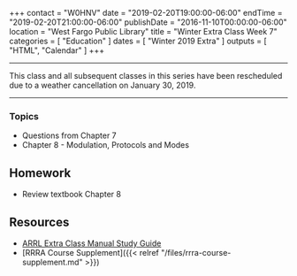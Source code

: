 +++
contact = "W0HNV"
date = "2019-02-20T19:00:00-06:00"
endTime = "2019-02-20T21:00:00-06:00"
publishDate = "2016-11-10T00:00:00-06:00"
location = "West Fargo Public Library"
title = "Winter Extra Class Week 7"
categories = [ "Education" ]
dates = [ "Winter 2019 Extra" ]
outputs = [ "HTML", "Calendar" ]
+++

---

This class and all subsequent classes in this series have been
rescheduled due to a weather cancellation on January 30, 2019.

---

### Topics

* Questions from Chapter 7
* Chapter 8 - Modulation, Protocols and Modes

## Homework

* Review textbook Chapter 8

## Resources

* [ARRL Extra Class Manual Study Guide](http://www.arrl.org/files/file/Extra%20Class%20License%20Manual/ECLM%2011th%20edition/ECLM%202016%20Studyguide.pdf)
* [RRRA Course Supplement]({{< relref "/files/rrra-course-supplement.md" >}})
